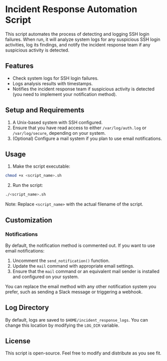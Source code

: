 # Incident Response Automation Script

This script automates the process of detecting and logging SSH login failures. When run, it will analyze system logs for any suspicious SSH login activities, log its findings, and notify the incident response team if any suspicious activity is detected.

## Features

- Check system logs for SSH login failures.
- Logs analysis results with timestamps.
- Notifies the incident response team if suspicious activity is detected (you need to implement your notification method).

## Setup and Requirements

1. A Unix-based system with SSH configured.
2. Ensure that you have read access to either `/var/log/auth.log` or `/var/log/secure`, depending on your system.
3. (Optional) Configure a mail system if you plan to use email notifications.

## Usage

1. Make the script executable:

```bash
chmod +x <script_name>.sh
```

2. Run the script:

```bash
./<script_name>.sh
```

Note: Replace `<script_name>` with the actual filename of the script.

## Customization

### Notifications

By default, the notification method is commented out. If you want to use email notifications:

1. Uncomment the `send_notification()` function.
2. Update the `mail` command with appropriate email settings.
3. Ensure that the `mail` command or an equivalent mail sender is installed and configured on your system.

You can replace the email method with any other notification system you prefer, such as sending a Slack message or triggering a webhook.

## Log Directory

By default, logs are saved to `$HOME/incident_response_logs`. You can change this location by modifying the `LOG_DIR` variable.

## License

This script is open-source. Feel free to modify and distribute as you see fit.